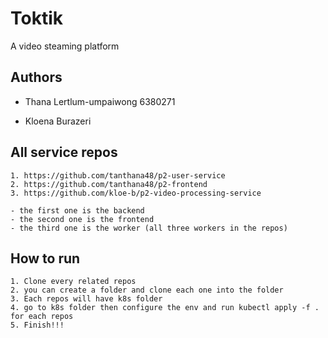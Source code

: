 # Toktik

A video steaming platform




## Authors

- Thana Lertlum-umpaiwong 6380271

- Kloena Burazeri


## All service repos
    1. https://github.com/tanthana48/p2-user-service
    2. https://github.com/tanthana48/p2-frontend
    3. https://github.com/kloe-b/p2-video-processing-service

    - the first one is the backend
    - the second one is the frontend
    - the third one is the worker (all three workers in the repos)
## How to run
    1. Clone every related repos
    2. you can create a folder and clone each one into the folder
    3. Each repos will have k8s folder
    4. go to k8s folder then configure the env and run kubectl apply -f . for each repos
    5. Finish!!!
